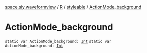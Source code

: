 [space.siy.waveformview](../../index.md) / [R](../index.md) / [styleable](index.md) / [ActionMode_background](./-action-mode_background.md)

# ActionMode_background

`static var ActionMode_background: `[`Int`](https://kotlinlang.org/api/latest/jvm/stdlib/kotlin/-int/index.html)
`static var ActionMode_background: `[`Int`](https://kotlinlang.org/api/latest/jvm/stdlib/kotlin/-int/index.html)